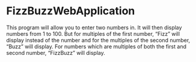 # FizzBuzzWebApplication
 This program will allow you to enter two numbers in. It will then display numbers from 1 to 100. But for multiples of the first number, “Fizz” will display instead of the number and for the multiples of the second number, “Buzz” will display. For numbers which are multiples of both the first and second number, “FizzBuzz” will display.
